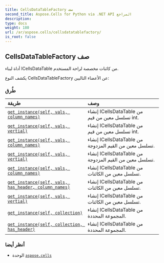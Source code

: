 ```yaml
---
title: CellsDataTableFactory صف
second_title: Aspose.Cells for Python via .NET API المراجع
description:
type: docs
weight: 180
url: /ar/aspose.cells/cellsdatatablefactory/
is_root: false
---
```

##  CellsDataTableFactory صف
أداة لبناء ICellsDataTable من كائنات مخصصة لراحة المستخدم.



يكشف النوع CellsDataTableFactory عن الأعضاء التاليين:

###  طُرق
| طريقة| وصف|
| :- | :- |
| [`get_instance(self, vals, column_names)`](/cells/python-net/ar/aspose.cells/cellsdatatablefactory/get_instance/#list-list) |إنشاء ICellsDataTable من تسلسل معين من قيم int.|
| [`get_instance(self, vals, vertial)`](/cells/python-net/ar/aspose.cells/cellsdatatablefactory/get_instance/#list-bool) |إنشاء ICellsDataTable من تسلسل معين من قيم int.|
| [`get_instance(self, vals, column_names)`](/cells/python-net/ar/aspose.cells/cellsdatatablefactory/get_instance/#list-list) | إنشاء ICellsDataTable من تسلسل معين من القيم المزدوجة.|
| [`get_instance(self, vals, vertial)`](/cells/python-net/ar/aspose.cells/cellsdatatablefactory/get_instance/#list-bool) | إنشاء ICellsDataTable من تسلسل معين من القيم المزدوجة.|
| [`get_instance(self, vals, column_names)`](/cells/python-net/ar/aspose.cells/cellsdatatablefactory/get_instance/#list-list) | إنشاء ICellsDataTable من تسلسل معين من الكائنات.|
| [`get_instance(self, vals, has_header, column_names)`](/cells/python-net/ar/aspose.cells/cellsdatatablefactory/get_instance/#list-bool-list) | إنشاء ICellsDataTable من تسلسل معين من الكائنات.|
| [`get_instance(self, vals, vertial)`](/cells/python-net/ar/aspose.cells/cellsdatatablefactory/get_instance/#list-bool) | إنشاء ICellsDataTable من تسلسل معين من الكائنات.|
| [`get_instance(self, collection)`](/cells/python-net/ar/aspose.cells/cellsdatatablefactory/get_instance/#list) | إنشاء ICellsDataTable من المجموعة المحددة.|
| [`get_instance(self, collection, has_header)`](/cells/python-net/ar/aspose.cells/cellsdatatablefactory/get_instance/#list-bool) | إنشاء ICellsDataTable من المجموعة المحددة.|



###  أنظر أيضا
* الوحدة [`aspose.cells`](..)
